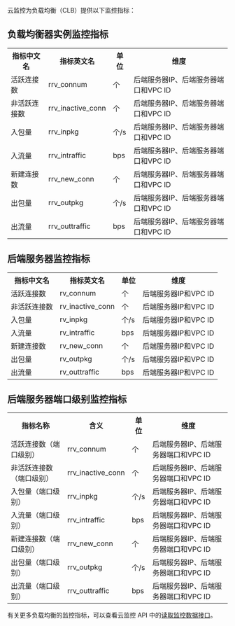 云监控为负载均衡（CLB）提供以下监控指标：

## 负载均衡器实例监控指标

<table class="t"><tbody><tr>
<th><b>指标中文名</b></th>
<th><b>指标英文名</b></th>
<th><b>单位</b></th>
<th><b>维度</b></th>
<tr>
<td> 活跃连接数
<td> rrv_connum
<td> 个
<td> 后端服务器IP、后端服务器端口和VPC ID
<tr>
<td> 非活跃连接数
<td> rrv_inactive_conn
<td> 个
<td> 后端服务器IP、后端服务器端口和VPC ID
<tr>
<td> 入包量
<td> rrv_inpkg
<td> 个/s
<td> 后端服务器IP、后端服务器端口和VPC ID
<tr>
<td> 入流量
<td> rrv_intraffic
<td> bps
<td> 后端服务器IP、后端服务器端口和VPC ID
<tr>
<td> 新建连接数
<td> rrv_new_conn
<td> 个
<td> 后端服务器IP、后端服务器端口和VPC ID
<tr>
<td> 出包量
<td> rrv_outpkg
<td> 个/s
<td> 后端服务器IP、后端服务器端口和VPC ID
<tr>
<td> 出流量
<td> rrv_outtraffic
<td> bps
<td> 后端服务器IP、后端服务器端口和VPC ID
</tbody></table>

## 后端服务器监控指标

<table><tbody><tr>
<th><b>指标中文名</b></th>
<th><b>指标英文名</b></th>
<th><b>单位</b></th>
<th><b>维度</b></th>
<tr>
<td> 活跃连接数
<td> rv_connum
<td> 个
<td> 后端服务器IP和VPC ID
<tr>
<td> 非活跃连接数
<td> rv_inactive_conn
<td> 个
<td> 后端服务器IP和VPC ID
<tr>
<td> 入包量
<td> rv_inpkg
<td> 个/s
<td> 后端服务器IP和VPC ID
<tr>
<td> 入流量
<td> rv_intraffic
<td> bps
<td> 后端服务器IP和VPC ID
<tr>
<td> 新建连接数
<td> rv_new_conn
<td> 个
<td> 后端服务器IP和VPC ID
<tr>
<td> 出包量
<td> rv_outpkg
<td> 个/s
<td> 后端服务器IP和VPC ID
<tr>
<td> 出流量
<td> rv_outtraffic
<td> bps
<td> 后端服务器IP和VPC ID
</tbody></table>

## 后端服务器端口级别监控指标

<table class="t"><tbody><tr>
<th><b>指标名称</b></th>
<th><b>含义</b></th>
<th><b>单位</b></th>
<th><b>维度</b></th>
<tr>
<td> 活跃连接数（端口级别）
<td> rrv_connum
<td> 个
<td> 后端服务器IP、后端服务器端口和VPC ID
<tr>
<td> 非活跃连接数（端口级别）
<td> rrv_inactive_conn
<td> 个
<td> 后端服务器IP、后端服务器端口和VPC ID
<tr>
<td> 入包量（端口级别）
<td> rrv_inpkg
<td> 个/s
<td> 后端服务器IP、后端服务器端口和VPC ID
<tr>
<td> 入流量（端口级别）
<td> rrv_intraffic
<td> bps
<td> 后端服务器IP、后端服务器端口和VPC ID
<tr>
<td> 新建连接数（端口级别）
<td> rrv_new_conn
<td> 个
<td> 后端服务器IP、后端服务器端口和VPC ID
<tr>
<td> 出包量（端口级别）
<td> rrv_outpkg
<td> 个/s
<td> 后端服务器IP、后端服务器端口和VPC ID
<tr>
<td> 出流量（端口级别）
<td> rrv_outtraffic
<td> bps
<td> 后端服务器IP、后端服务器端口和VPC ID
</tbody></table>


有关更多负载均衡的监控指标，可以查看云监控 API 中的[读取监控数据接口](http://tcecqpoc.fsphere.cn/doc/api/405/4667)。


